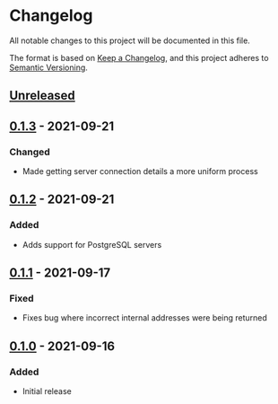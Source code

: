 # Changelog

All notable changes to this project will be documented in this file.

The format is based on [Keep a Changelog](https://keepachangelog.com/en/1.0.0/),
and this project adheres to [Semantic Versioning](https://semver.org/spec/v2.0.0.html).

## [Unreleased]

## [0.1.3] - 2021-09-21

### Changed
- Made getting server connection details a more uniform process

## [0.1.2] - 2021-09-21

### Added
- Adds support for PostgreSQL servers

## [0.1.1] - 2021-09-17

### Fixed
- Fixes bug where incorrect internal addresses were being returned

## [0.1.0] - 2021-09-16

### Added
- Initial release

[unreleased]: https://github.com/jmgilman/dockertest-server/compare/v0.1.3...HEAD
[0.1.3]: https://github.com/jmgilman/dockertest-server/releases/tag/v0.1.3
[0.1.2]: https://github.com/jmgilman/dockertest-server/releases/tag/v0.1.2
[0.1.1]: https://github.com/jmgilman/dockertest-server/releases/tag/v0.1.1
[0.1.0]: https://github.com/jmgilman/dockertest-server/releases/tag/v0.1.0
